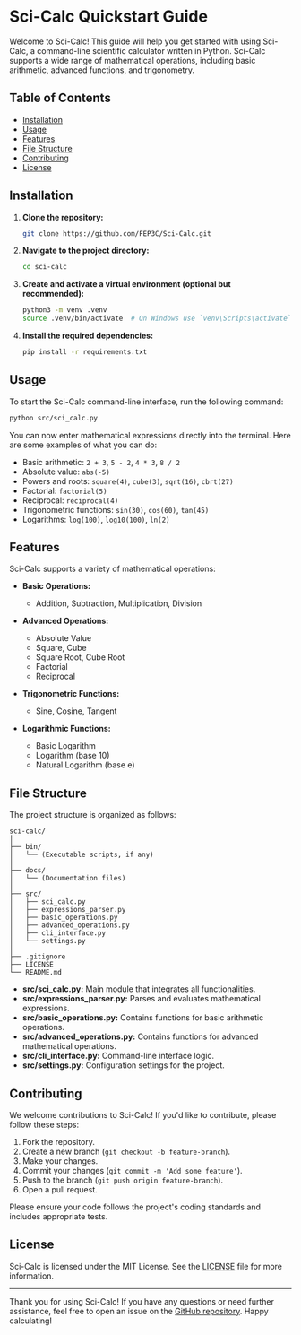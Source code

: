 # Sci-Calc Quickstart Guide

Welcome to Sci-Calc! This guide will help you get started with using Sci-Calc, a command-line scientific calculator written in Python. Sci-Calc supports a wide range of mathematical operations, including basic arithmetic, advanced functions, and trigonometry.

## Table of Contents

- [Installation](#installation)
- [Usage](#usage)
- [Features](#features)
- [File Structure](#file-structure)
- [Contributing](#contributing)
- [License](#license)

## Installation

1. **Clone the repository:**

   ```bash
   git clone https://github.com/FEP3C/Sci-Calc.git
   ```

2. **Navigate to the project directory:**

   ```bash
   cd sci-calc
   ```

3. **Create and activate a virtual environment (optional but recommended):**

   ```bash
   python3 -m venv .venv
   source .venv/bin/activate  # On Windows use `venv\Scripts\activate`
   ```

4. **Install the required dependencies:**

   ```bash
   pip install -r requirements.txt
   ```

## Usage

To start the Sci-Calc command-line interface, run the following command:

```bash
python src/sci_calc.py
```

You can now enter mathematical expressions directly into the terminal. Here are some examples of what you can do:

- Basic arithmetic: `2 + 3`, `5 - 2`, `4 * 3`, `8 / 2`
- Absolute value: `abs(-5)`
- Powers and roots: `square(4)`, `cube(3)`, `sqrt(16)`, `cbrt(27)`
- Factorial: `factorial(5)`
- Reciprocal: `reciprocal(4)`
- Trigonometric functions: `sin(30)`, `cos(60)`, `tan(45)`
- Logarithms: `log(100)`, `log10(100)`, `ln(2)`

## Features

Sci-Calc supports a variety of mathematical operations:

- **Basic Operations:**
  - Addition, Subtraction, Multiplication, Division

- **Advanced Operations:**
  - Absolute Value
  - Square, Cube
  - Square Root, Cube Root
  - Factorial
  - Reciprocal

- **Trigonometric Functions:**
  - Sine, Cosine, Tangent

- **Logarithmic Functions:**
  - Basic Logarithm
  - Logarithm (base 10)
  - Natural Logarithm (base e)

## File Structure

The project structure is organized as follows:

```
sci-calc/
│
├── bin/
│   └── (Executable scripts, if any)
│
├── docs/
│   └── (Documentation files)
│
├── src/
│   ├── sci_calc.py
│   ├── expressions_parser.py
│   ├── basic_operations.py
│   ├── advanced_operations.py
│   ├── cli_interface.py
│   └── settings.py
│
├── .gitignore
├── LICENSE
└── README.md
```

- **src/sci_calc.py:** Main module that integrates all functionalities.
- **src/expressions_parser.py:** Parses and evaluates mathematical expressions.
- **src/basic_operations.py:** Contains functions for basic arithmetic operations.
- **src/advanced_operations.py:** Contains functions for advanced mathematical operations.
- **src/cli_interface.py:** Command-line interface logic.
- **src/settings.py:** Configuration settings for the project.

## Contributing

We welcome contributions to Sci-Calc! If you'd like to contribute, please follow these steps:

1. Fork the repository.
2. Create a new branch (`git checkout -b feature-branch`).
3. Make your changes.
4. Commit your changes (`git commit -m 'Add some feature'`).
5. Push to the branch (`git push origin feature-branch`).
6. Open a pull request.

Please ensure your code follows the project's coding standards and includes appropriate tests.

## License

Sci-Calc is licensed under the MIT License. See the [LICENSE](../LICENSE) file for more information.

---

Thank you for using Sci-Calc! If you have any questions or need further assistance, feel free to open an issue on the [GitHub repository](https://github.com/FEP3C/Sci-Calc). Happy calculating!
